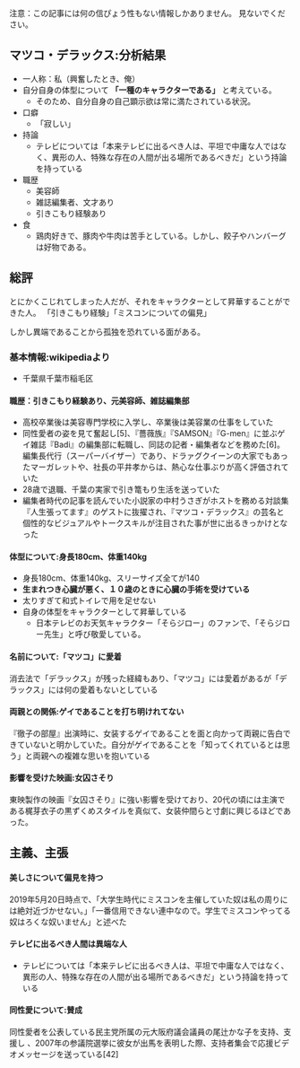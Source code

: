 ﻿


注意：この記事には何の信ぴょう性もない情報しかありません。
見ないでください。


## マツコ・デラックス:分析結果

- 一人称：私（興奮したとき、俺）
- 自分自身の体型について **「一種のキャラクターである」** と考えている。
    - そのため、自分自身の自己顕示欲は常に満たされている状況。
- 口癖
    - 「寂しい」
- 持論
    - テレビについては「本来テレビに出るべき人は、平坦で中庸な人ではなく、異形の人、特殊な存在の人間が出る場所であるべきだ」という持論を持っている
- 職歴
    - 美容師
    - 雑誌編集者、文才あり
    - 引きこもり経験あり
- 食
    - 鶏肉好きで、豚肉や牛肉は苦手としている。しかし、餃子やハンバーグは好物である。


## 総評

とにかくこじれてしまった人だが、それをキャラクターとして昇華することができた人。
「引きこもり経験」「ミスコンについての偏見」

しかし異端であることから孤独を恐れている面がある。



### 基本情報:wikipediaより

- 千葉県千葉市稲毛区


#### 職歴：引きこもり経験あり、元美容師、雑誌編集部

- 高校卒業後は美容専門学校に入学し、卒業後は美容業の仕事をしていた
- 同性愛者の姿を見て奮起し[5]、『薔薇族』『SAMSON』『G-men』に並ぶゲイ雑誌『Badi』の編集部に転職し、同誌の記者・編集者などを務めた[6]。編集長代行（スーパーバイザー）であり、ドラァグクイーンの大家でもあったマーガレットや、社長の平井孝からは、熱心な仕事ぶりが高く評価されていた
- 28歳で退職、千葉の実家で引き篭もり生活を送っていた
- 編集者時代の記事を読んでいた小説家の中村うさぎがホストを務める対談集『人生張ってます』のゲストに抜擢され、『マツコ・デラックス』の芸名と個性的なビジュアルやトークスキルが注目された事が世に出るきっかけとなった


#### 体型について:身長180cm、体重140kg

- 身長180cm、体重140kg、スリーサイズ全てが140
- **生まれつき心臓が悪く、１０歳のときに心臓の手術を受けている**
- 太りすぎて和式トイレで用を足せない
- 自身の体型をキャラクターとして昇華している
    - 日本テレビのお天気キャラクター「そらジロー」のファンで、「そらジロー先生」と呼び敬愛している。

#### 名前について:「マツコ」に愛着

消去法で「デラックス」が残った経緯もあり、「マツコ」には愛着があるが「デラックス」には何の愛着もないとしている


#### 両親との関係:ゲイであることを打ち明けれてない

『徹子の部屋』出演時に、女装するゲイであることを面と向かって両親に告白できていないと明かしていた。自分がゲイであることを「知ってくれているとは思う」と両親への複雑な思いを抱いている


#### 影響を受けた映画:女囚さそり

東映製作の映画『女囚さそり』に強い影響を受けており、20代の頃には主演である梶芽衣子の黒ずくめスタイルを真似て、女装仲間らと寸劇に興じるほどであった。


## 主義、主張

#### 美しさについて偏見を持つ

2019年5月20日時点で、「大学生時代にミスコンを主催していた奴は私の周りには絶対近づかせない。」「一番信用できない連中なので。学生でミスコンやってる奴はろくな奴いません」と述べた


#### テレビに出るべき人間は異端な人

- テレビについては「本来テレビに出るべき人は、平坦で中庸な人ではなく、異形の人、特殊な存在の人間が出る場所であるべきだ」という持論を持っている


#### 同性愛について:賛成

同性愛者を公表している民主党所属の元大阪府議会議員の尾辻かな子を支持、支援し 、2007年の参議院選挙に彼女が出馬を表明した際、支持者集会で応援ビデオメッセージを送っている[42]

